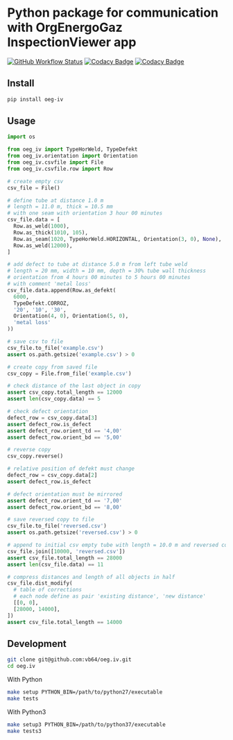 # Python package for communication with OrgEnergoGaz InspectionViewer app 
[![GitHub Workflow Status](https://img.shields.io/github/workflow/status/vb64/oeg.iv/oeg.iv%20tests?label=Python%202.7%203.6%203.7%203.8&style=plastic)](https://github.com/vb64/oeg.iv/actions?query=workflow%3A%22oeg.iv+tests%22)
[![Codacy Badge](https://app.codacy.com/project/badge/Grade/aa5f850432ca45408ab72c002f0689ea)](https://www.codacy.com/gh/vb64/oeg.iv/dashboard?utm_source=github.com&amp;utm_medium=referral&amp;utm_content=vb64/oeg.iv&amp;utm_campaign=Badge_Grade)
[![Codacy Badge](https://app.codacy.com/project/badge/Coverage/aa5f850432ca45408ab72c002f0689ea)](https://www.codacy.com/gh/vb64/oeg.iv/dashboard?utm_source=github.com&utm_medium=referral&utm_content=vb64/oeg.iv&utm_campaign=Badge_Coverage)

## Install
```bash
pip install oeg-iv
```

## Usage

```python
import os

from oeg_iv import TypeHorWeld, TypeDefekt
from oeg_iv.orientation import Orientation
from oeg_iv.csvfile import File
from oeg_iv.csvfile.row import Row

# create empty csv
csv_file = File()

# define tube at distance 1.0 m
# length = 11.0 m, thick = 10.5 mm
# with one seam with orientation 3 hour 00 minutes
csv_file.data = [
  Row.as_weld(1000),
  Row.as_thick(1010, 105),
  Row.as_seam(1020, TypeHorWeld.HORIZONTAL, Orientation(3, 0), None),
  Row.as_weld(12000),
]

# add defect to tube at distance 5.0 m from left tube weld
# length = 20 mm, width = 10 mm, depth = 30% tube wall thickness
# orientation from 4 hours 00 minutes to 5 hours 00 minutes
# with comment 'metal loss'
csv_file.data.append(Row.as_defekt(
  6000,
  TypeDefekt.CORROZ,
  '20', '10', '30',
  Orientation(4, 0), Orientation(5, 0),
  'metal loss'
))

# save csv to file
csv_file.to_file('example.csv')
assert os.path.getsize('example.csv') > 0

# create copy from saved file
csv_copy = File.from_file('example.csv')

# check distance of the last object in copy
assert csv_copy.total_length == 12000
assert len(csv_copy.data) == 5

# check defect orientation
defect_row = csv_copy.data[3]
assert defect_row.is_defect
assert defect_row.orient_td == '4,00'
assert defect_row.orient_bd == '5,00'

# reverse copy
csv_copy.reverse()

# relative position of defekt must change
defect_row = csv_copy.data[2]
assert defect_row.is_defect

# defect orientation must be mirrored
assert defect_row.orient_td == '7,00'
assert defect_row.orient_bd == '8,00'

# save reversed copy to file
csv_file.to_file('reversed.csv')
assert os.path.getsize('reversed.csv') > 0

# append to initial csv empty tube with length = 10.0 m and reversed copy from file
csv_file.join([10000, 'reversed.csv'])
assert csv_file.total_length == 28000
assert len(csv_file.data) == 11

# compress distances and length of all objects in half
csv_file.dist_modify(
  # table of corrections
  # each node define as pair 'existing distance', 'new distance'
  [[0, 0],
  [28000, 14000],
])
assert csv_file.total_length == 14000
```

## Development

```bash
git clone git@github.com:vb64/oeg.iv.git
cd oeg.iv
```

With Python

```bash
make setup PYTHON_BIN=/path/to/python27/executable
make tests
```

With Python3

```bash
make setup3 PYTHON_BIN=/path/to/python37/executable
make tests3
```
